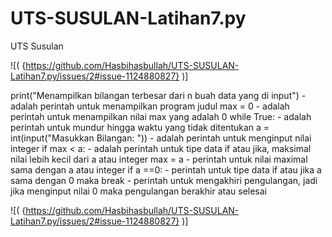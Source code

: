 # UTS-SUSULAN-Latihan7.py
UTS Susulan


![( {https://github.com/Hasbihasbullah/UTS-SUSULAN-Latihan7.py/issues/2#issue-1124880827} )]

print("Menampilkan bilangan terbesar dari n buah data yang di input") - adalah perintah untuk menampilkan program judul max = 0 - adalah perintah untuk menampilkan nilai max yang adalah 0 while True: - adalah perintah untuk mundur hingga waktu yang tidak ditentukan a = int(input("Masukkan Bilangan: ")) - adalah perintah untuk menginput nilai integer if max < a: - adalah perintah untuk tipe data if atau jika, maksimal nilai lebih kecil dari a atau integer max = a - perintah untuk nilai maximal sama dengan a atau integer if a ==0: - perintah untuk tipe data if atau jika a sama dengan 0 maka break - perintah untuk mengakhiri pengulangan, jadi jika menginput nilai 0 maka pengulangan berakhir atau selesai 


![( {https://github.com/Hasbihasbullah/UTS-SUSULAN-Latihan7.py/issues/2#issue-1124880827} )]
